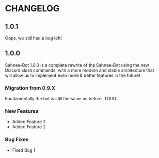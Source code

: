 ﻿# CHANGELOG


## 1.0.1

Oops, we still had a bug left!


## 1.0.0

Sahnee-Bot 1.0.0 is a complete rewrite of the Sahnee-Bot using the new Discord slash commands, with a more modern and stable architecture that will allow us to implement even more & better features in the future!

### Migration from 0.9.X

Fundamentally the bot is still the same as before. TODO...

### New Features

- Added Feature 1
- Added Feature 2

### Bug Fixes

- Fixed Bug 1
